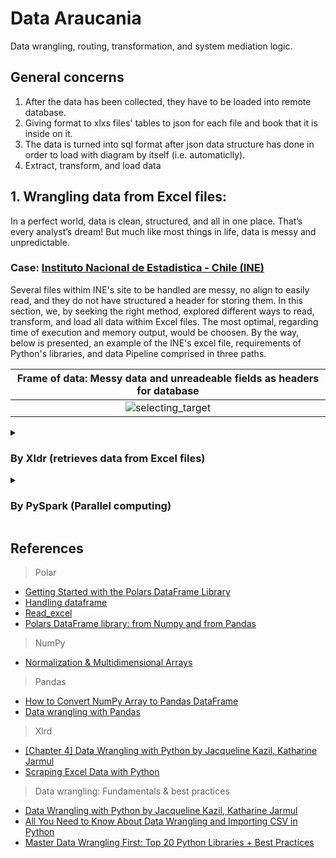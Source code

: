 # Data Araucania 
Data wrangling, routing, transformation, and system mediation logic.

## General concerns
1. After the data has been collected, they have to be loaded into remote database.
2. Giving format to xlxs files' tables to json for each file and book that it is inside on it.
3. The data is turned into sql format after json data structure has done in order to load with diagram by itself (i.e. automaticlly).
4. Extract, transform, and load data

## 1.   Wrangling data from Excel files: 
In a perfect world, data is clean, structured, and all in one place. That’s every analyst’s dream! But much like most things in life, data is messy and unpredictable.

   ### Case: [Instituto Nacional de Estadistica - Chile (INE)](https://www.ine.gob.cl/estadisticas)
 
  Several files withim INE's site to be handled are messy, no align to easily read, and they do not have structured a header for storing them. In this section,  we, by seeking the right method, explored different ways to read, transform, and load all data withim Excel files. The most optimal, regarding time of execution and memory output, would be choosen. By the way, below is presented, an example of the INE's excel file, requirements of Python's libraries, and data Pipeline comprised in three paths.
    
  | **Frame of data:** Messy data and unreadeable fields as headers for database |
  |:------------:|
  |![selecting_target](https://user-images.githubusercontent.com/23003922/210661172-659e382f-ffdb-4419-a3b6-d2e93fcac2e6.png) |
  
  
  <details>
    <summary><h3>By Xldr (retrieves data from Excel files)</h3></summary>
    <p>
    Within INE's data bank, several documents with different format is storaged. This library comprises the process of cleaning and unifying raw, messy             and complex data sets for easy access and analysis for Biosoft aproaches. In below is shown the usage.

    This way was built using [Jupyter notebook](https://github.com/caeltarifa/process_distributed_data/blob/main/DW0___data_wrangling_with_XLDR.ipynb).

    - **Requirements**
      ```python
      polars==0.15.8
      numpy==1.21.6
      xlrd==1.2.0
      ```
    - **Datapipeline**
    Main class or how to instance "wrangling procceses".
    Reading Excel files by FileReader Class where it requires files' folder to be processed.

      - [x] `files = FileReader('/content/data_income')`
      - [x] `files.collect_files()`
      - [x] `files.show_files()`

        ```python
        1    /content/data_income/numero-upa-practicas-mejoramiento-suelo.xlsx
        2    /content/data_income/numero-productores-tramos-edad.xlsx
        3    /content/data_income/existencias-colmenas.xlsx
        .
        ```
      For each file, the access and analysis over sheet content, structure and design have been into account to specify the work zone as a dataframe.
      `for url_file in files.list_files:`

      - [x] `array_xl = Array_xl(url_file, '/content/data_outcome_ine_cl')`
      - [x] `array_xl.data_wrangling()`
      - [x] `array_xl.data_normalization()`
      - [x] `array_xl.default_dataframe_csv()` or `array_xl.custom_dataframe_csv(1)`

     - **Outcome** [CSV dataset](https://github.com/caeltarifa/process_distributed_data/tree/main/dataset_censo_agropecuario/outcome/xldr_numpy)

        |  Dataframe on defining range action|
        |:-------------------------:|
        |  ![Dataframe](https://user-images.githubusercontent.com/23003922/209751585-2294c36d-4216-49a6-9b60-954cf56e3816.png)|

    </p>

  </details>
  
  
<details>
  <summary><h3> By PySpark (Parallel computing) </h3></summary>
  <p>
    This solution was built using [Jupyter notebook](https://github.com/caeltarifa/process_distributed_data/blob/main/DW1___data_wrangling_with_Parallel_processing_PySpark.ipynb).

  - **Requirements**
    ```python
    pandas==1.3.5
    numpy==1.21.6
    pyspar==3.3.1
    ```
  - **Datapipeline**
  Main class or how to instance "wrangling procceses".
  Reading Excel files by FileReader Class where it requires files' folder to be processed.

    - [x] `files = FileReader('/content/data_income')`
    - [x] `files.collect_files()`
    - [x] `files.show_files()`

      ```python
      1    /content/data_income/numero-upa-practicas-mejoramiento-suelo.xlsx
      2    /content/data_income/numero-productores-tramos-edad.xlsx
      3    /content/data_income/existencias-colmenas.xlsx
      .
      ```
    For each file, the access and analysis over sheet content, structure and design have been into account to specify the work zone as a dataframe.
    `for xl_file in folder.list_f`

    - [x] `first = spark_dataframe(path_origin=xl_file, path_export="./pyspark/")`
    - [x] `first.remove_nan()`
    - [x] `first.remove_comments()`
    - [x] `first.remove_empty_column()`
    - [x] `first.Establishing_header()`
    - [x] `first.export_to_csv()`

   - **Outcome** [CSV dataset](https://github.com/caeltarifa/process_distributed_data/tree/main/dataset_censo_agropecuario/outcome/xldr_numpy)

      |  Preliminar Dataframe |  Extracting Data|
      |:-------------------------:|:-------------------------:|
      |  ![Preliminar Dataframe](https://user-images.githubusercontent.com/23003922/210667833-c9ec4a11-65d8-46b4-a015-a14af9308402.png)| ![Extracting Data](https://user-images.githubusercontent.com/23003922/210667863-8d18a875-901b-49d0-a2f3-1f9d3e2ee7a7.png) |

  </p>

</details>
  
  

<!--
## 3.   NiFi processors
![nifi design](https://user-images.githubusercontent.com/23003922/207765016-ad4aa477-5516-47cc-985b-c1bdf757f6a9.png)
-->


## References
> Polar 
*   [Getting Started with the Polars DataFrame Library](https://towardsdatascience.com/getting-started-with-the-polars-dataframe-library-6f9e1c014c5c)
*   [Handling dataframe](https://pola-rs.github.io/polars/py-polars/html/reference/dataframe/index.html)
*   [Read_excel](https://pola-rs.github.io/polars/py-polars/html/reference/api/polars.read_excel.html)
*   [Polars DataFrame library: from Numpy and from Pandas](https://pola-rs.github.io/polars-book/user-guide/introduction.html)

> NumPy 
*   [Normalization & Multidimensional Arrays](https://numpy.org/doc/stable/reference/index.html)

> Pandas 
*   [How to Convert NumPy Array to Pandas DataFrame](https://datatofish.com/numpy-array-to-pandas-dataframe/)
*   [Data wrangling with Pandas](https://exeter-data-analytics.github.io/python-data/pandas.html)

> Xlrd
*   [[Chapter 4] Data Wrangling with Python by Jacqueline Kazil, Katharine Jarmul](https://demo.mobilepit.com/pub/book/DataScience/Data%20Wrangling%20with%20Python.pdf)
*   [Scraping Excel Data with Python](https://medium.com/@tanyashapiro_72192/scraping-excel-data-with-python-41725308d9b0)

> Data wrangling: Fundamentals & best practices 
*   [Data Wrangling with Python by Jacqueline Kazil, Katharine Jarmul](https://demo.mobilepit.com/pub/book/DataScience/Data%20Wrangling%20with%20Python.pdf)
*   [All You Need to Know About Data Wrangling and Importing CSV in Python](https://www.turing.com/kb/data-wrangling-and-importing-csv-in-python)
*   [Master Data Wrangling First: Top 20 Python Libraries + Best Practices](https://pub.towardsai.net/master-data-wrangling-first-top-20-python-libraries-15-best-practices-a07ac7a26efd)
